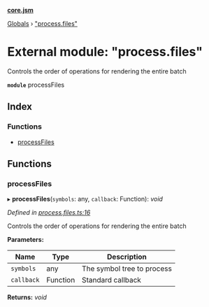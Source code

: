 **[core.jsm](../README.md)**

[Globals](../globals.md) › [&quot;process.files&quot;](_process_files_.md)

# External module: "process.files"

Controls the order of operations for rendering the entire batch

**`module`** processFiles

## Index

### Functions

* [processFiles](_process_files_.md#processfiles)

## Functions

###  processFiles

▸ **processFiles**(`symbols`: any, `callback`: Function): *void*

*Defined in [process.files.ts:16](https://github.com/terryweiss/jsm/blob/479dc25/src/process.files.ts#L16)*

Controls the order of operations for rendering the entire batch

**Parameters:**

Name | Type | Description |
------ | ------ | ------ |
`symbols` | any | The symbol tree to process |
`callback` | Function | Standard callback  |

**Returns:** *void*